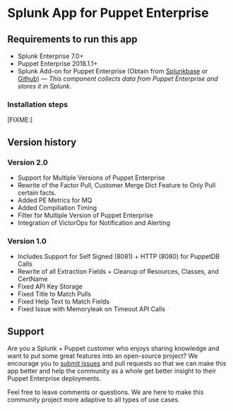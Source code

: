 # Splunk App for Puppet Enterprise

## Requirements to run this app

- Splunk Enterprise 7.0+
- Puppet Enterprise 2018.1.1+
- Splunk Add-on for Puppet Enterprise (Obtain from [Splunkbase](https://splunkbase.splunk.com/app/3610/) or [Github](https://github.com/puppetlabs/SplunkTAforPuppetEnterprise/)) — _This component collects data from Puppet Enterprise and stores it in Splunk._

### Installation steps

[FIXME:]

## Version history

### Version 2.0

- Support for Multiple Versions of Puppet Enterprise
- Rewrite of the Factor Pull, Customer Merge Dict Feature to Only Pull certain facts. 
- Added PE Metrics for MQ
- Added Compiliation Timing
- Filter for Multiple Version of Puppet Enterprise
- Integration of VictorOps for Notification and Alerting

### Version 1.0

- Includes Support for Self Signed (8081) + HTTP (8080) for PuppetDB Calls
- Rewrite of all Extraction Fields + Cleanup of Resources, Classes, and CertName
- Fixed API Key Storage
- Fixed Title to Match Pulls
- Fixed Help Text to Match Fields
- Fixed Issue with Memoryleak on Timeout API Calls

## Support

Are you a Splunk + Puppet customer who enjoys sharing knowledge and want to put some great features into an open-source project? We encourage you to [submit issues](https://github.com/puppetlabs/SplunkTAforPuppetEnterprise/issues/new) and pull requests so that we can make this app better and help the community as a whole get better insight to their Puppet Enterprise deployments.

Feel free to leave comments or questions. We are here to make this community project more adaptive to all types of use cases.

